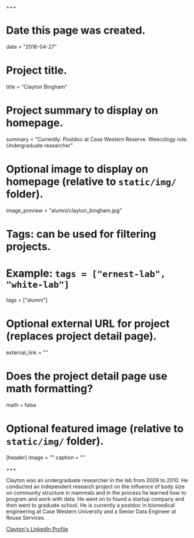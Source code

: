 +++
# Date this page was created.
date = "2016-04-27"

# Project title.
title = "Clayton Bingham"

# Project summary to display on homepage.
summary = "Currently: Postdoc at Case Western Reserve. Weecology role: Undergraduate researcher"

# Optional image to display on homepage (relative to `static/img/` folder).
image_preview = "alumni/clayton_bingham.jpg"

# Tags: can be used for filtering projects.
# Example: `tags = ["ernest-lab", "white-lab"]`
tags = ["alumni"]

# Optional external URL for project (replaces project detail page).
external_link = ""

# Does the project detail page use math formatting?
math = false

# Optional featured image (relative to `static/img/` folder).
[header]
image = ""
caption = ""

+++

Clayton was an undergraduate researcher in the lab from 2009 to 2010. He conducted an independent research project on the influence of body size on community structure in mammals and in the process he learned how to program and work with data. He went on to found a startup company and then went to graduate school. He is currently a postdoc in biomedical engineering at Case Western University and a Senior Data Engineer at Rouse Services.

[Clayton's LinkedIn Profile](https://www.linkedin.com/in/clayton-bingham-89868432/)